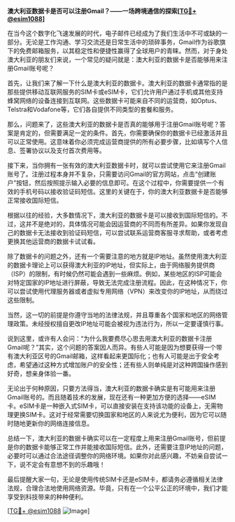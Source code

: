 **澳大利亚数据卡是否可以注册Gmail？——一场跨境通信的探索[[TG💪+ @esim1088](https://t.me/s/esim1088)]**

在当今这个数字化飞速发展的时代，电子邮件已经成为了我们生活中不可或缺的一部分。无论是工作沟通、学习交流还是日常生活中的琐碎事务，Gmail作为谷歌旗下的免费邮箱服务，以其稳定性和便捷性赢得了全球用户的青睐。然而，对于身处澳大利亚的朋友们来说，一个常见的疑问就是：澳大利亚的数据卡是否能够用来注册Gmail账号呢？

首先，让我们来了解一下什么是澳大利亚的数据卡。澳大利亚的数据卡通常指的是那些提供移动互联网服务的SIM卡或eSIM卡，它们允许用户通过手机或其他支持蜂窝网络的设备连接到互联网。这些数据卡可能来自不同的运营商，如Optus、Telstra和Vodafone等，它们各自提供不同类型的套餐和服务。

那么，问题来了，这些澳大利亚的数据卡是否真的能够用于注册Gmail账号呢？答案是肯定的，但需要满足一定的条件。首先，你需要确保你的数据卡已经激活并且可以正常使用。这意味着你必须完成运营商提供的所有必要步骤，比如填写个人信息、签署协议以及支付首次费用等。

接下来，当你拥有一张有效的澳大利亚数据卡时，就可以尝试使用它来注册Gmail账号了。注册过程本身并不复杂，只需要访问Gmail的官方网站，点击“创建账户”按钮，然后按照提示输入必要的信息即可。在这个过程中，你需要提供一个有效的手机号码以接收验证码短信。这里的关键在于，你的澳大利亚数据卡是否能够正常接收国际短信。

根据以往的经验，大多数情况下，澳大利亚的数据卡是可以接收到国际短信的。不过，这并不是绝对的，具体情况可能会因运营商的不同而有所差异。如果你发现自己的数据卡无法接收到验证码短信，可以尝试联系运营商客服寻求帮助，或者考虑更换其他运营商的数据卡试试看。

除了数据卡的问题之外，还有一个需要注意的地方就是IP地址。虽然使用澳大利亚的数据卡理论上可以获得澳大利亚的IP地址，但实际上，由于网络服务提供商（ISP）的限制，有时候仍然可能会遇到一些麻烦。例如，某些地区的ISP可能会对特定国家的IP地址进行屏蔽，导致无法完成注册流程。因此，在这种情况下，你可以尝试使用代理服务器或者虚拟专用网络（VPN）来改变你的IP地址，从而绕过这些限制。

当然，这一切的前提是你遵守当地的法律法规，并且尊重各个国家和地区的网络管理政策。未经授权擅自更改IP地址可能会被视为违法行为，所以一定要谨慎行事。

说到这里，或许有人会问：“为什么我要费尽心思去用澳大利亚的数据卡注册Gmail呢？”其实，这个问题的答案因人而异。有些人可能是因为想要获得一个带有澳大利亚区号的Gmail邮箱，这样看起来更国际化；也有人可能是出于安全考虑，希望通过这种方式增加账户的安全性；还有些人则单纯是对这种跨国操作感到好奇，想亲身体验一番。

无论出于何种原因，只要方法得当，澳大利亚的数据卡确实是有可能用来注册Gmail账号的。而且随着技术的发展，现在还有一种更加方便的选择——eSIM卡。eSIM卡是一种嵌入式SIM卡，可以直接安装在支持该功能的设备上，无需物理更换SIM卡。这对于经常需要切换国家和地区的人来说尤为便利，因为它可以随时随地更新你的网络连接信息。

总结一下，澳大利亚的数据卡确实可以在一定程度上用来注册Gmail账号，但前提是你的数据卡能够正常工作并能接收国际短信。此外，还需要注意IP地址的问题，必要时可以通过合法途径调整你的网络环境。如果你对此感兴趣，不妨亲自尝试一下，说不定会有意想不到的乐趣哦！

最后提醒大家一句，无论是使用传统SIM卡还是eSIM卡，都请务必遵循相关法律法规，合理合法地使用网络资源。毕竟，只有在一个公平公正的环境中，我们才能享受到科技带来的种种便利。

[[TG💪+ @esim1088](https://t.me/s/esim1088) ![Image](https://i.postimg.cc/4NQfJmqS/Snipaste-2025-05-13-00-14-12.png)]